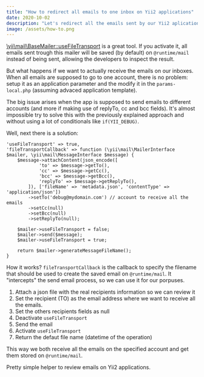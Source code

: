 ```yaml
---
title: "How to redirect all emails to one inbox on Yii2 applications"
date: 2020-10-02
description: "Let's redirect all the emails sent by our Yii2 aplication to our inbox while developing it. This way we don't need to inspect emails stored in @runtime/mail."
image: /assets/how-to.png
---
```

[\yii\mail\BaseMailer::useFileTransport](https://www.yiiframework.com/doc/api/2.0/yii-mail-basemailer#$useFileTransport-detail) is a great tool. If you activate it, all
emails sent trough this mailer will be saved (by default) on `@runtime/mail`
instead of being sent, allowing the developers to inspect the result. 

But what happens if we want to actually receive the emails on our inboxes. When
all emails are supposed to go to one account, there is no problem: setup it as
an application parameter and the modify it in the `params-local.php` (assuming advaced
application template).

The big issue arises when the app is supposed to send emails to different
accounts (and more if making use of replyTo, cc and bcc fields). It's almost impossible try
to solve this with the previously explained approach and without using a lot of conditionals like `if(YII_DEBUG)`.

Well, next there is a solution: 

```
'useFileTransport' => true,
'fileTransportCallback' => function (\yii\mail\MailerInterface $mailer, \yii\mail\MessageInterface $message) {
    $message->attachContent(json_encode([
            'to' => $message->getTo(),
            'cc' => $message->getCc(),
            'bcc' => $message->getBcc(),
            'replyTo' => $message->getReplyTo(),
        ]), ['fileName' => 'metadata.json', 'contentType' => 'application/json'])
        ->setTo('debug@mydomain.com') // account to receive all the emails
        ->setCc(null)
        ->setBcc(null)
        ->setReplyTo(null);

    $mailer->useFileTransport = false;
    $mailer->send($message);
    $mailer->useFileTransport = true;

    return $mailer->generateMessageFileName();
}

```

How it works? `fileTransportCallback` is the callback to specify the filename that should be used to create the saved email on `@runtime/mail`. It "intercepts" the send email process, so we can use it for our porpuses.

1. Attach a json file with the real recipients information so we can review it
2. Set the recipient (TO) as the email address where we want to receive all the
   emails.
3. Set the others recipients fields as null
4. Deactivate `useFileTransport`
5. Send the email
6. Activate `useFileTransport`
7. Return the defaut file name (datetime of the operation)

This way we both receive all the emails on the specified account and get them stored
on `@runtime/mail`.

Pretty simple helper to review emails on Yii2 applications.

